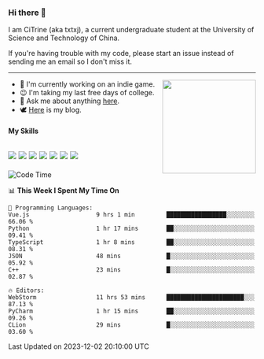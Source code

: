 ### Hi there 👋

I am CiTrine (aka txtxj), a current undergraduate student at the University of Science and Technology of China.

If you're having trouble with my code, please start an issue instead of sending me an email so I don't miss it.

---

<img align="right" height="190" src="http://github-profile-summary-cards.vercel.app/api/cards/stats?username=txtxj&theme=vue">

- 🌱 I'm currently working on an indie game.
- 😉 I'm taking my last free days of college.
- 💬 Ask me about anything [here](https://github.com/txtxj/txtxj/issues).
- 🕊️ [Here](https://txtxj.top) is my blog.

#### My Skills

![](https://img.shields.io/badge/Unity-000000?logo=unity&logoColor=fff)
![](https://img.shields.io/badge/C%23-239120?logo=csharp&logoColor=fff)
![](https://img.shields.io/badge/Python-3e74a2?logo=python&logoColor=fff)
![](https://img.shields.io/badge/C++-65318e?logo=cplusplus&logoColor=fff)
![](https://img.shields.io/badge/C-5654a2?logo=c&logoColor=fff)
![](https://img.shields.io/badge/Blender-f5792a?logo=blender&logoColor=fff)
![](https://img.shields.io/badge/MS%20SQL-cc2927?logo=microsoftsqlserver&logoColor=fff)
---

<!--START_SECTION:waka-->
![Code Time](http://img.shields.io/badge/Code%20Time-1%2C506%20hrs%2010%20mins-blue)

📊 **This Week I Spent My Time On** 

```text
💬 Programming Languages: 
Vue.js                   9 hrs 1 min         █████████████████░░░░░░░░   66.06 % 
Python                   1 hr 17 mins        ██░░░░░░░░░░░░░░░░░░░░░░░   09.41 % 
TypeScript               1 hr 8 mins         ██░░░░░░░░░░░░░░░░░░░░░░░   08.31 % 
JSON                     48 mins             █░░░░░░░░░░░░░░░░░░░░░░░░   05.92 % 
C++                      23 mins             █░░░░░░░░░░░░░░░░░░░░░░░░   02.87 % 

🔥 Editors: 
WebStorm                 11 hrs 53 mins      ██████████████████████░░░   87.13 % 
PyCharm                  1 hr 15 mins        ██░░░░░░░░░░░░░░░░░░░░░░░   09.26 % 
CLion                    29 mins             █░░░░░░░░░░░░░░░░░░░░░░░░   03.60 % 
```


 Last Updated on 2023-12-02 20:10:00 UTC
<!--END_SECTION:waka-->
